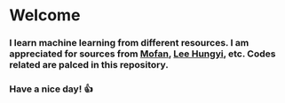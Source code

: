# Welcome
### I learn machine learning from different resources. I am appreciated for sources from [Mofan](https://morvanzhou.github.io/about/  "Mofan's Videos"), [Lee Hungyi](https://www.youtube.com/watch?v=DQNNMiAP5lw&list=PLJV_el3uVTsMq6JEFPW35BCiOQTsoqwNw "Lee's Videos"), etc. Codes related are palced in this repository.
### Have a nice day! :+1:
